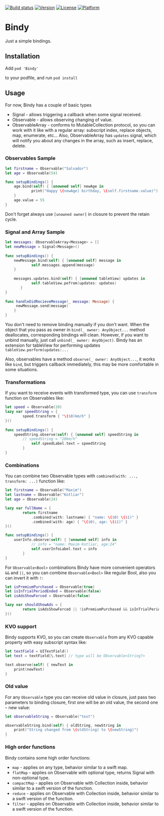 [![Build status][image-1]][1]
[![Version][image-2]][2]
[![License][image-3]][3]
[![Platform][image-4]][4]

# Bindy
Just a simple bindings.

## Installation

Add
`pod 'Bindy'`

to your podfile, and run
`pod install`

## Usage
For now, Bindy has a couple of basic types

* Signal - allows triggering a callback when some signal received.
* Observable - allows observing changing of value.
* ObservableArray - conforms to MutableCollection protocol, so you can work with it like with a regular array: subscript index, replace objects, map, enumerate, etc... Also, ObservableArray has `updates` signal, which will notify you about any changes in the array, such as insert, replace, delete.

### Observables Sample

```swift
let firstname = Observable("Salvador")
let age = Observable(54)

func setupBindings() {
    age.bind(self) { [unowned self] newAge in
            print("Happy \(newAge) birthday, \(self.firstname.value)")
    }
    age.value = 55
}
```

Don't forget always use `[unowned owner]` in closure to prevent the retain cycle.

### Signal and Array Sample

```swift
let messages: ObservableArray<Message> = []
let newMessage = Signal<Message>()
    
func setupBindings() {
    newMessage.bind(self) { [unowned self] message in
            self.messages.append(message)
    }
    
    messages.updates.bind(self) { [unowned tableView] updates in
            self.tableView.pefrom(updates: updates)     
       }
}
       
func handleDidRecieveMessage(_ message: Message) {
     newMessage.send(message)      
    }
}
```

You don't need to remove binding manually if you don't want. When the object that you pass as owner in `bind(_ owner: AnyObject...` method deallocates, corresponding bindings will clean. However, if you want to unbind manually, just call `unbind(_ owner: AnyObject)`.
Bindy has an extension for tableView for performing updates `tableView.perform(updates:...`

Also, observables have a method `observe(_ owner: AnyObject...`, it works like `bind`, but triggers callback immediately, this may be more comfortable in some situations.

### Transformations

If you want to receive events with transformed type, you can use `transform` function on Observables like: 

```swift
let speed = Observable(20)
lazy var speedString = {
        speed.transform { "\($0)km/h" }
}()
    
func setupBindings() {
    speedString.observe(self) { [unowned self] speedString in
        // speedString = "20km/h"
            self.speedLabel.text = speedString
        }
}
```

### Combinations

You can combine two Observable types with `combined(with: ..., transform: ...)` function like: 

```swift
let firstname = Observable("Maxim")
let lastname = Observable("Kotliar")
let age = Observable(24)

lazy var fullName = {
        return firstname
            .combined(with: lastname) { "name: \($0) \($1)" }
            .combined(with: age) { "\($0), age: \($1)" }
}()

func setupBindings() {
    userInfo.observe(self) { [unowned self] info in
            // info = "name: Maxim Kotliar, age:24"
            self.userInfoLabel.text = info
        }
}
```

For `Observable<Bool>` combinations Bindy have more convenient operators `&&` and `||`, so you can combine `Observable<Bool>` like regular Bool, also you can invert it with `!`:

```swift
let isPremiumPurchased = Observable(true)
let isInTrialPeriodEnded = Observable(false)
let isAdsShowForced = Observable(false)

lazy var shouldShowAds = {
        return isAdsShowForced || !isPremiumPurchased && isInTrialPeriodEnded
}()
```

### KVO support

Bindy supports KVO, so you can create `Observable` from any KVO capable property with easy subscript syntax like:

```swift
let textField = UITextField()
let text = textField[\.text] // type will be Observable<String?>

text.observe(self) { newText in
    print(newText)
}
```

### Old value

For any `Observable` type you can receive old value in closure, just pass two parameters to binding closure, first one will be an old value, the second one – new value: 

```swift
let observableString = Observable("test")

observableString.bind(self) { oldString, newString in
    print("String changed from \(oldString) to \(newString)")
}
```

### High order functions

Bindy contains some high order functions:
- `map` - applies on any type, behavior similar to a swift map.
- `flatMap` - applies on Observable with optional type, returns Signal with non-optional type.
- `compactMap` - applies on Observable with Collection inside, behavior similar to a swift version of the function.
- `reduce` - applies on Observable with Collection inside, behavior similar to a swift version of the function.
- `filter` - applies on Observable with Collection inside, behavior similar to a swift version of the function.

[1]:    https://travis-ci.org/MaximKotliar/Bindy
[2]:    http://cocoapods.org/pods/Bindy
[3]:    http://cocoapods.org/pods/Bindy
[4]:    http://cocoapods.org/pods/Bindy

[image-1]:    https://img.shields.io/travis/MaximKotliar/Bindy/master.svg?style=flat-square
[image-2]:    https://img.shields.io/cocoapods/v/Bindy.svg?style=flat-square
[image-3]:    https://img.shields.io/cocoapods/l/Bindy.svg?style=flat-square
[image-4]:    https://img.shields.io/cocoapods/p/Bindy.svg?style=flat-square
